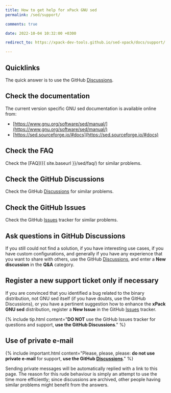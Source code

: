 ```yaml
---
title: How to get help for xPack GNU sed
permalink: /sed/support/

comments: true

date: 2022-10-04 10:32:00 +0300

redirect_to: https://xpack-dev-tools.github.io/sed-xpack/docs/support/

---
```


## Quicklinks

The quick answer is to use the GitHub
[Discussions](https://github.com/xpack-dev-tools/sed-xpack/discussions/).

## Check the documentation

The current version specific GNU sed documentation is available online from:

- [https://www.gnu.org/software/sed/manual/](https://www.gnu.org/software/sed/manual/)
- [https://sed.sourceforge.io/#docs](https://sed.sourceforge.io/#docs)

## Check the FAQ

Check the [FAQ]({{ site.baseurl }}/sed/faq/)
for similar problems.

## Check the GitHub Discussions

Check the GitHub [Discussions](https://github.com/xpack-dev-tools/sed-xpack/discussions/) for
similar problems.

## Check the GitHub Issues

Check the GitHub
[Issues](https://github.com/xpack-dev-tools/sed-xpack/issues/)
tracker for similar problems.

## Ask questions in GitHub Discussions

If you still could not find a solution, if you have interesting use
cases, if you have custom configurations, and generally if you have
any experience that you want to share with others, use the GitHub
[Discussions](https://github.com/xpack-dev-tools/sed-xpack/discussions/),
and enter a **New discussion** in the **Q&A** category.

## Register a new support ticket only if necessary

If you are convinced that you identified a bug related to the binary
distribution, not GNU sed itself (if you have doubts, use the GitHub Discussions),
or you have a pertinent suggestion how to enhance the **xPack GNU sed**
distribution, register a **New Issue** in the GitHub
[Issues](https://github.com/xpack-dev-tools/sed-xpack/issues/)
tracker.

{% include tip.html content="**DO NOT** use the GitHub Issues tracker
for questions and support, **use the GitHub Discussions**." %}

## Use of private e-mail

{% include important.html content="Please, please, please: **do not use
private e-mail** for support, **use the GitHub
[Discussions](https://github.com/xpack-dev-tools/sed-xpack/discussions/)**." %}

Sending private messages will be automatically replied with
a link to this page.
The reason for this rude behaviour is simply an attempt to use
the time more efficiently; since discussions are archived, other people
having similar problems might benefit from the answers.
